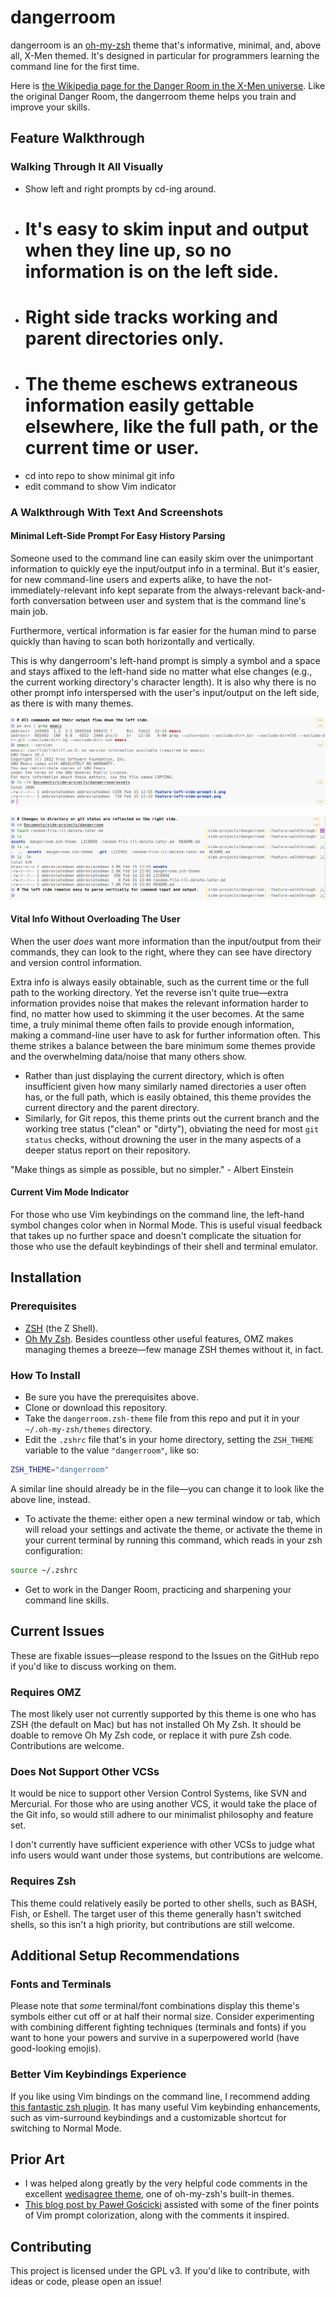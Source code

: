 # dangerroom

dangerroom is an [oh-my-zsh][oh-my-zsh] theme that's informative, minimal, and, above all, X-Men themed. It's designed in particular for programmers learning the command line for the first time.

Here is [the Wikipedia page for the Danger Room in the X-Men universe](https://en.wikipedia.org/wiki/Danger_Room). Like the original Danger Room, the dangerroom theme helps you train and improve your skills.

## Feature Walkthrough

### Walking Through It All Visually

- Show left and right prompts by cd-ing around.
- # It's easy to skim input and output when they line up, so no information is on the left side.
- # Right side tracks working and parent directories only.
- # The theme eschews extraneous information easily gettable elsewhere, like the full path, or the current time or user.
- cd into repo to show minimal git info
- edit command to show Vim indicator

### A Walkthrough With Text And Screenshots

#### Minimal Left-Side Prompt For Easy History Parsing

Someone used to the command line can easily skim over the unimportant information to quickly eye the input/output info in a terminal. But it's easier, for new command-line users and experts alike, to have the not-immediately-relevant info kept separate from the always-relevant back-and-forth conversation between user and system that is the command line's main job.

Furthermore, vertical information is far easier for the human mind to parse quickly than having to scan both horizontally and vertically.

This is why dangerroom's left-hand prompt is simply a symbol and a space and stays affixed to the left-hand side no matter what else changes (e.g., the current working directory's character length). It is also why there is no other prompt info interspersed with the user's input/output on the left side, as there is with many themes.

![Demonstration of easy-to-parse input/output.](./assets/feature-left-side-prompt-1.png "The X-Men believe in left-side prompt minimalism. Or they would, if they were computer hackers.")

![Demonstration that directory and version control changes don't affect the ease of parsing.](./assets/feature-left-side-prompt-2.png "Marvel would love this prompt as much as the X-Men would., and neither party would ever consider suing me I hope.")

#### Vital Info Without Overloading The User

When the user _does_ want more information than the input/output from their commands, they can look to the right, where they can see have directory and version control information.

Extra info is always easily obtainable, such as the current time or the full path to the working directory. Yet the reverse isn't quite true—extra information provides noise that makes the relevant information harder to find, no matter how used to skimming it the user becomes. At the same time, a truly minimal theme often fails to provide enough information, making a command-line user have to ask for further information often. This theme strikes a balance between the bare minimum some themes provide and the overwhelming data/noise that many others show.

- Rather than just displaying the current directory, which is often insufficient given how many similarly named directories a user often has, or the full path, which is easily obtained, this theme provides the current directory and the parent directory.
- Similarly, for Git repos, this theme prints out the current branch and the working tree status ("clean" or "dirty"), obviating the need for most `git status` checks, without drowning the user in the many aspects of a deeper status report on their repository.

"Make things as simple as possible, but no simpler." - Albert Einstein

#### Current Vim Mode Indicator

For those who use Vim keybindings on the command line, the left-hand symbol changes color when in Normal Mode. This is useful visual feedback that takes up no further space and doesn't complicate the situation for those who use the default keybindings of their shell and terminal emulator.

## Installation

### Prerequisites

- [ZSH](https://en.wikipedia.org/wiki/Z_shell) (the Z Shell).
- [Oh My Zsh][oh-my-zsh]. Besides countless other useful features, OMZ makes managing themes a breeze—few manage ZSH themes without it, in fact.

### How To Install

- Be sure you have the prerequisites above.
- Clone or download this repository.
- Take the `dangerroom.zsh-theme` file from this repo and put it in your `~/.oh-my-zsh/themes` directory.
- Edit the `.zshrc` file that's in your home directory, setting the `ZSH_THEME` variable to the value `"dangerroom"`, like so:

```sh
ZSH_THEME="dangerroom"
```

A similar line should already be in the file—you can change it to look like the above line, instead.

- To activate the theme: either open a new terminal window or tab, which will reload your settings and activate the theme, or activate the theme in your current terminal by running this command, which reads in your zsh configuration:

```sh
source ~/.zshrc
```

- Get to work in the Danger Room, practicing and sharpening your command line skills.

## Current Issues

These are fixable issues—please respond to the Issues on the GitHub repo if you'd like to discuss working on them.

### Requires OMZ

The most likely user not currently supported by this theme is one who has ZSH (the default on Mac) but has not installed Oh My Zsh. It should be doable to remove Oh My Zsh code, or replace it with pure Zsh code. Contributions are welcome.

### Does Not Support Other VCSs

It would be nice to support other Version Control Systems, like SVN and Mercurial. For those who are using another VCS, it would take the place of the Git info, so would still adhere to our minimalist philosophy and feature set.

I don't currently have sufficient experience with other VCSs to judge what info users would want under those systems, but contributions are welcome.

### Requires Zsh

This theme could relatively easily be ported to other shells, such as BASH, Fish, or Eshell. The target user of this theme generally hasn't switched shells, so this isn't a high priority, but contributions are still welcome.

## Additional Setup Recommendations

### Fonts and Terminals

Please note that _some_ terminal/font combinations display this theme's symbols either cut off or at half their normal size. Consider experimenting with combining different fighting techniques (terminals and fonts) if you want to hone your powers and survive in a superpowered world (have good-looking emojis).

### Better Vim Keybindings Experience

If you like using Vim bindings on the command line, I recommend adding [this fantastic zsh plugin](https://github.com/softmoth/zsh-vim-mode). It has many useful Vim keybinding enhancements, such as vim-surround keybindings and a customizable shortcut for switching to Normal Mode.

## Prior Art

- I was helped along greatly by the very helpful code comments in the excellent [wedisagree theme](https://github.com/ohmyzsh/ohmyzsh/blob/master/themes/wedisagree.zsh-theme), one of oh-my-zsh's built-in themes. 
- [This blog post by Paweł Gościcki](http://pawelgoscicki.com/archives/2012/09/vi-mode-indicator-in-zsh-prompt/) assisted with some of the finer points of Vim prompt colorization, along with the comments it inspired.

## Contributing

This project is licensed under the GPL v3. If you'd like to contribute, with ideas or code, please open an issue!

[oh-my-zsh]: https://ohmyz.sh/
